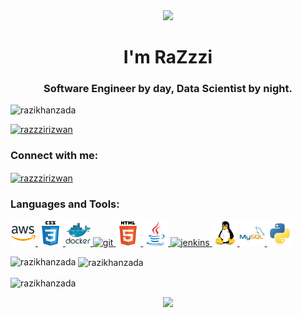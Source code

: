 <!-- Matrix Animation -->
<div align="center">
  <img src="https://media1.tenor.com/m/8darUV8MNfUAAAAd/jarvis-iron-man.gif">
  <br/>
</div>

<h1 align="center">I'm RaZzzi</h1>
<h3 align="center">Software Engineer by day, Data Scientist by night.</h3>

<p align="left"> <img src="https://komarev.com/ghpvc/?username=razikhanzada&label=Profile%20views&color=0e75b6&style=flat" alt="razikhanzada" /> </p>

<p align="left"> <a href="https://twitter.com/razzzirizwan" target="blank"><img src="https://img.shields.io/twitter/follow/razzzirizwan?logo=twitter&style=for-the-badge" alt="razzzirizwan" /></a> </p>

<h3 align="left">Connect with me:</h3>
<p align="left">
<a href="https://twitter.com/razzzirizwan" target="blank"><img align="center" src="https://raw.githubusercontent.com/rahuldkjain/github-profile-readme-generator/master/src/images/icons/Social/twitter.svg" alt="razzzirizwan" height="30" width="40" /></a>
</p>

<h3 align="left">Languages and Tools:</h3>
<p align="left"> <a href="https://aws.amazon.com" target="_blank" rel="noreferrer"> <img src="https://raw.githubusercontent.com/devicons/devicon/master/icons/amazonwebservices/amazonwebservices-original-wordmark.svg" alt="aws" width="40" height="40"/> </a> <a href="https://www.w3schools.com/css/" target="_blank" rel="noreferrer"> <img src="https://raw.githubusercontent.com/devicons/devicon/master/icons/css3/css3-original-wordmark.svg" alt="css3" width="40" height="40"/> </a> <a href="https://www.docker.com/" target="_blank" rel="noreferrer"> <img src="https://raw.githubusercontent.com/devicons/devicon/master/icons/docker/docker-original-wordmark.svg" alt="docker" width="40" height="40"/> </a> <a href="https://git-scm.com/" target="_blank" rel="noreferrer"> <img src="https://www.vectorlogo.zone/logos/git-scm/git-scm-icon.svg" alt="git" width="40" height="40"/> </a> <a href="https://www.w3.org/html/" target="_blank" rel="noreferrer"> <img src="https://raw.githubusercontent.com/devicons/devicon/master/icons/html5/html5-original-wordmark.svg" alt="html5" width="40" height="40"/> </a> <a href="https://www.java.com" target="_blank" rel="noreferrer"> <img src="https://raw.githubusercontent.com/devicons/devicon/master/icons/java/java-original.svg" alt="java" width="40" height="40"/> </a> <a href="https://www.jenkins.io" target="_blank" rel="noreferrer"> <img src="https://www.vectorlogo.zone/logos/jenkins/jenkins-icon.svg" alt="jenkins" width="40" height="40"/> </a> <a href="https://www.linux.org/" target="_blank" rel="noreferrer"> <img src="https://raw.githubusercontent.com/devicons/devicon/master/icons/linux/linux-original.svg" alt="linux" width="40" height="40"/> </a> <a href="https://www.mysql.com/" target="_blank" rel="noreferrer"> <img src="https://raw.githubusercontent.com/devicons/devicon/master/icons/mysql/mysql-original-wordmark.svg" alt="mysql" width="40" height="40"/> </a> <a href="https://www.python.org" target="_blank" rel="noreferrer"> <img src="https://raw.githubusercontent.com/devicons/devicon/master/icons/python/python-original.svg" alt="python" width="40" height="40"/> </a> </p>

<p><img align="left" src="https://github-readme-stats.vercel.app/api/top-langs?username=razikhanzada&show_icons=true&locale=en&layout=compact" alt="razikhanzada" /></p>

<p>&nbsp;<img align="center" src="https://github-readme-stats.vercel.app/api?username=razikhanzada&show_icons=true&locale=en" alt="razikhanzada" /></p>

<p><img align="center" src="https://github-readme-streak-stats.herokuapp.com/?user=razikhanzada&" alt="razikhanzada" /></p>

<div align="center">
  <img src="https://media.tumblr.com/tumblr_lj0lj95Mwc1qf5ydv.gif">
  <br/>
</div>


